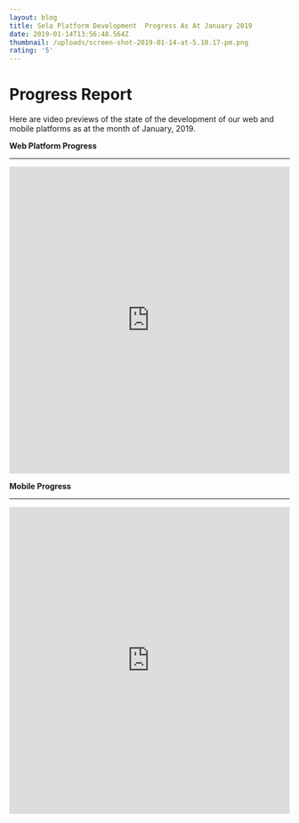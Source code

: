 ```yaml
---
layout: blog
title: Sela Platform Development  Progress As At January 2019
date: 2019-01-14T13:56:48.564Z
thumbnail: /uploads/screen-shot-2019-01-14-at-5.10.17-pm.png
rating: '5'
---
```

# **Progress Report**

Here are video previews of the state of the development of our web and mobile platforms as at the month of January, 2019. 

**Web Platform Progress**

****

<iframe width="100%" height="552" src="https://www.youtube.com/embed/toLE-NgStlU" frameborder="0" allow="accelerometer; autoplay; encrypted-media; gyroscope; picture-in-picture" allowfullscreen></iframe>

**Mobile Progress**

****

<iframe width="100%" height="552" src="https://www.youtube.com/embed/3ad4GDCimZA" frameborder="0" allow="accelerometer; autoplay; encrypted-media; gyroscope; picture-in-picture" allowfullscreen></iframe>
